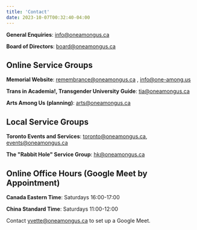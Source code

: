 ```yaml
---
title: 'Contact'
date: 2023-10-07T00:32:40-04:00
---
```


**General Enquiries**:  [info@oneamongus.ca](mailto:info@oneamongus.ca)

**Board of Directors**: [board@oneamongus.ca](mailto:board@oneamongus.ca)

## Online Service Groups

**Memorial Website**: [remembrance@oneamongus.ca](mailto:remembrance@oneamongus.ca) , [info@one-among.us](mailto:info@one-among.us)

**Trans in Academia!, Transgender University Guide**: [tia@oneamongus.ca](mailto:tia@oneamongus.ca)

**Arts Among Us (planning)**: [arts@oneamongus.ca](mailto:arts@oneamongus.ca)

## Local Service Groups

**Toronto Events and Services**: [toronto@oneamongus.ca](mailto:toronto@oneamongus.ca), [events@oneamongus.ca](mailto:events@oneamongus.ca)

**The "Rabbit Hole" Service Group**: [hk@oneamongus.ca](mailto:hk@oneamongus.ca)


## Online Office Hours (Google Meet by Appointment)

**Canada Eastern Time**: Saturdays 16:00-17:00

**China Standard Time**: Saturdays 11:00-12:00

Contact [yvette@oneamongus.ca](mailto:yvette@oneamongus.ca) to set up a Google Meet.

